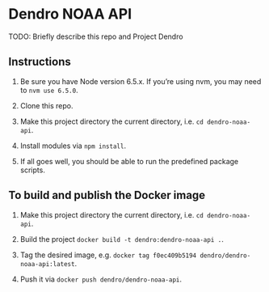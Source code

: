 # Dendro NOAA API

TODO: Briefly describe this repo and Project Dendro


## Instructions

1. Be sure you have Node version 6.5.x. If you’re using nvm, you may need to `nvm use 6.5.0`.

2. Clone this repo.

3. Make this project directory the current directory, i.e. `cd dendro-noaa-api`.

4. Install modules via `npm install`.

5. If all goes well, you should be able to run the predefined package scripts.


## To build and publish the Docker image

1. Make this project directory the current directory, i.e. `cd dendro-noaa-api`.

2. Build the project `docker build -t dendro:dendro-noaa-api .`.

3. Tag the desired image, e.g. `docker tag f0ec409b5194 dendro/dendro-noaa-api:latest`.

4. Push it via `docker push dendro/dendro-noaa-api`.
